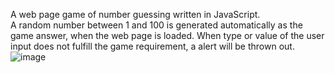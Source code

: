A web page game of number guessing written in JavaScript.<br>
A random number between 1 and 100 is generated automatically as the game answer, when the web page is loaded. When type or value of the user input does not fulfill the game requirement, a alert will be thrown out.<br>
![image]()